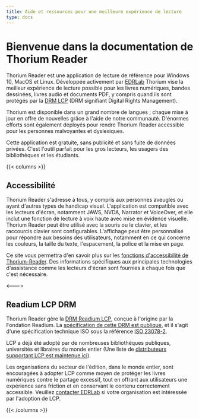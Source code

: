 ```yaml
---
title: Aide et ressources pour une meilleure expérience de lecture 
type: docs
---
```


<h1>Bienvenue dans la documentation de Thorium Reader</h1>
  <p>
    Thorium Reader est une application de lecture de référence pour
    Windows 10, MacOS et Linux.
    Développée activement par <a href="https://edrlab.org">EDRLab</a>
    Thorium vise la meilleur expérience de lecture possible pour les livres
    numériques, bandes dessinées, livres audio et documents PDF, y compris
    quand ils sont protégés par la
    <a href="https://edrlab.org/readium-lcp">DRM LCP</a>
    (DRM signifiant <span lang="en">Digital Rights Management</span>).
  </p>
  <p>
    Thorium est disponible dans un grand nombre de langues ; chaque mise à jour
    en offre de nouvelles grâce à l'aide de notre communauté. D'énormes efforts
    sont également déployés pour rendre Thorium Reader accessible pour les
    personnes malvoyantes et dyslexiques.
  </p>
  <p>
    Cette application est gratuite, sans publicité et sans fuite de données
    privées. C'est l'outil parfait pour les gros lecteurs, les usagers des
    bibliothèques et les étudiants.
  </p>

{{< columns >}}

## Accessibilité

  <p>
    Thorium Reader s'adresse à tous, y compris aux personnes aveugles ou ayant
    d'autres types de handicap visuel. L'application est compatible  avec les
    lecteurs d'écran, notamment JAWS, NVDA, Narrator et VoiceOver, et elle
    inclut une fonction de lecture à voix haute avec mise en évidence visuelle.
    Thorium Reader peut être utilisé avec la souris ou le     clavier, et les
    raccourcis clavier sont configurables. L'affichage peut être personnalisé
    pour répondre aux besoins des utilisateurs, notamment en ce qui concerne
    les couleurs, la taille du texte, l'espacement, la police et la mise en page.
  </p>

Ce site vous permettra d'en savoir plus sur les
[fonctions d'accessibilité de Thorium-Reader](/300_accessibility/).
Des informations spécifiques aux principales technologies d'assistance
comme les lecteurs d'écran sont fournies à chaque fois que c'est nécessaire.

<--->

  <h2>Readium LCP DRM</h2>

  <p>
    Thorium Reader gère la
    <a href="https://www.edrlab.org/readium-lcp/">DRM Readium LCP</a>,
    conçue à l'origine par la Fondation Readium. La
    <a href="https://readium.org/lcp-specs/">spécification de cette DRM
    est publique</a>, et il s'agit d'une spécification technique ISO sous la référence
    <a href="https://www.iso.org/standard/79485.html">ISO 23078-2</a>.
  </p>

  <p>
    LCP a déjà été adopté par de nombreuses bibliothèques publiques,
    universités et libraires du monde entier (Une
      liste de
      <a href="https://www.edrlab.org/readium-lcp/certified-apps-servers/">
      distributeurs supportant LCP est maintenue ici</a>).
  </p>
  <p>
    Les organisations du secteur de l'édition, dans le monde entier, sont
    encouragées à adopter LCP comme moyen de protéger les livres
    numériques contre le partage excessif, tout en offrant aux
    utilisateurs une expérience sans friction et en conservant le contenu
    correctement accessible. Veuillez
    <a href="https://www.edrlab.org/contact/">contacter EDRLab</a> si votre
    organisation est intéressée par l'adoption de LCP.
  </p>

{{< /columns >}}
